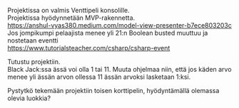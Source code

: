 Projektissa on valmis Venttipeli konsolille.   
Projektissa hyödynnetään MVP-rakennetta.  
https://anshul-vyas380.medium.com/model-view-presenter-b7ece803203c  
Jos jompikumpi pelaajista menee yli 21:n Boolean busted muuttuu ja nostetaan eventti  
https://www.tutorialsteacher.com/csharp/csharp-event  
  
Tutustu projektiin.   
Black Jack:ssa ässä voi olla 1 tai 11. Muuta ohjelmaa niin, että jos käden arvo menee yli ässän arvon ollessa 11 ässän arvoksi lasketaan 1:ksi.
  
Pystytkö tekemään projektiin toisen korttipelin, hyödyntämällä olemassa olevia luokkia?
